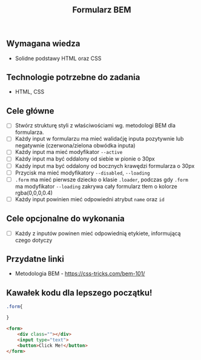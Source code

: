 <h2 align="center">Formularz BEM</h2>

<br>

## Wymagana wiedza

- Solidne podstawy HTML oraz CSS

## Technologie potrzebne do zadania

- HTML, CSS 

## Cele główne

* [ ] Stwórz strukturę styli z właściwościami wg. metodologi BEM dla formularza.
* [ ] Każdy input w formularzu ma mieć walidaćję inputa pozytywnie lub negatywnie (czerwona/zielona obwódka inputa)
* [ ] Każdy input ma mieć modyfikator `--active`
* [ ] Każdy input ma być oddalony od siebie w pionie o 30px
* [ ] Każdy input ma być oddalony od bocznych krawędzi formularza o 30px
* [ ] Przycisk ma mieć modyfikatory `--disabled`, `--loading`
* [ ] `.form` ma mieć pierwsze dziecko o klasie `.loader`, podczas gdy `.form` ma modyfikator `--loading` zakrywa cały formularz tłem o kolorze rgba(0,0,0,0.4)
* [ ] Każdy input powinien mieć odpowiedni atrybut `name` oraz `id`

## Cele opcjonalne do wykonania

* [ ] Każdy z inputów powinen mieć odpowiednią etykiete, informującą czego dotyczy

## Przydatne linki

- Metodologia BEM - https://css-tricks.com/bem-101/ 

## Kawałek kodu dla lepszego początku!

```css
.form{

}
```
```html
<form>
    <div class=""></div>
    <input type="text">
    <button>Click Me!</button>
</form>

```
